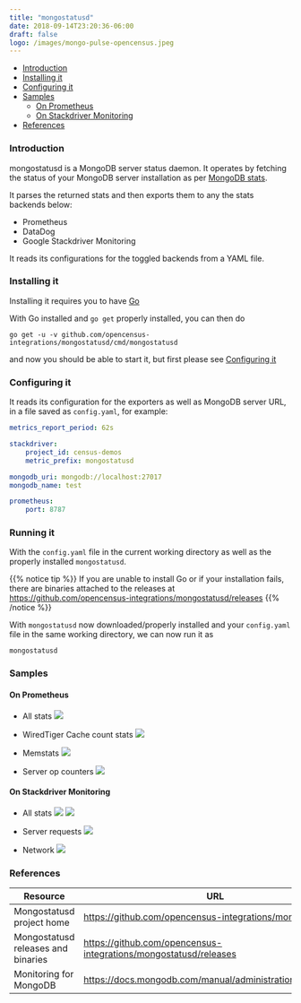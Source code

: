 ```yaml
---
title: "mongostatusd"
date: 2018-09-14T23:20:36-06:00
draft: false
logo: /images/mongo-pulse-opencensus.jpeg
---
```


- [Introduction](#introduction)
- [Installing it](#installing-it)
- [Configuring it](#configuring-it)
- [Samples](#samples)
    - [On Prometheus](#on-prometheus)
    - [On Stackdriver Monitoring](#on-stackdriver-monitoring)
- [References](#references)

### Introduction

mongostatusd is a MongoDB server status daemon. It operates by fetching
the status of your MongoDB server installation as per [MongoDB stats](https://docs.mongodb.com/manual/reference/method/db.stats/).

It parses the returned stats and then exports them to any the stats backends below:

- Prometheus
- DataDog
- Google Stackdriver Monitoring

It reads its configurations for the toggled backends from a YAML file.

### Installing it
Installing it requires you to have [Go](https://golang.org/doc/install)

With Go installed and `go get` properly installed, you can then do

```shell
go get -u -v github.com/opencensus-integrations/mongostatusd/cmd/mongostatusd
```

and now you should be able to start it, but first please see [Configuring it](#configuring-it)

### Configuring it

It reads its configuration for the exporters as well as MongoDB server URL, in a file
saved as `config.yaml`, for example:
```yaml
metrics_report_period: 62s

stackdriver:
    project_id: census-demos
    metric_prefix: mongostatusd

mongodb_uri: mongodb://localhost:27017
mongodb_name: test

prometheus:
    port: 8787
```

### Running it
With the `config.yaml` file in the current working directory as well as the properly installed `mongostatusd`.

{{% notice tip %}}
If you are unable to install Go or if your installation fails, there are binaries attached to the releases at https://github.com/opencensus-integrations/mongostatusd/releases
{{% /notice %}}

With `mongostatusd` now downloaded/properly installed and your `config.yaml` file in the same working directory, we can now run it as

```shell
mongostatusd
```

### Samples

#### On Prometheus
* All stats
![](/images/mongostatusd-prometheus-stats.png)

* WiredTiger Cache count stats
![](/images/mongostatusd-prometheus-server_wiredtiger_cachecount.png)

* Memstats
![](/images/mongostatusd-prometheus-memstats.png)

* Server op counters
![](/images/mongostatusd-prometheus-serverop_counters.png)

#### On Stackdriver Monitoring
* All stats 
![](/images/mongostatusd-sd-stats-p1.png)
![](/images/mongostatusd-sd-stats-p2.png)

* Server requests
![](/images/mongostatusd-sd-server_requests.png)

* Network
![](/images/mongostatusd-sd-network.png)

### References

Resource|URL
---|---
Mongostatusd project home|https://github.com/opencensus-integrations/mongostatusd
Mongostatusd releases and binaries|https://github.com/opencensus-integrations/mongostatusd/releases
Monitoring for MongoDB|https://docs.mongodb.com/manual/administration/monitoring/
